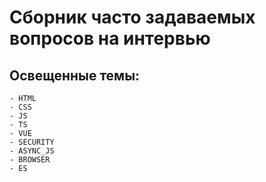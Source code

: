 # Сборник часто задаваемых вопросов на интервью

## Освещенные темы:

	- HTML
	- CSS
	- JS
	- TS
	- VUE
	- SECURITY
	- ASYNC_JS
	- BROWSER
	- ES
